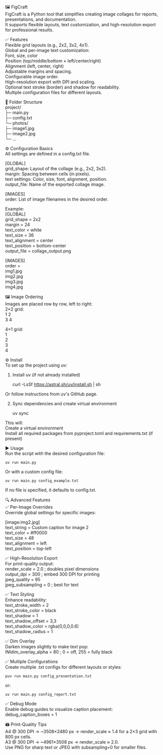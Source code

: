 🖼️ FigCraft<br>
FigCraft is a Python tool that simplifies creating image collages for reports, presentations, and documentation.<br>
It supports flexible layouts, text customization, and high-resolution export for professional results.<br>

✅ Features<br>
Flexible grid layouts (e.g., 2x2, 3x2, 4x1).<br>
Global and per-image text customization:<br>
Font, size, color<br>
Position (top/middle/bottom × left/center/right)<br>
Alignment (left, center, right)<br>
Adjustable margins and spacing.<br>
Configurable image order.<br>
High-resolution export with DPI and scaling.<br>
Optional text stroke (border) and shadow for readability.<br>
Multiple configuration files for different layouts.<br>

📂 Folder Structure<br>
project/<br>
    ├─ main.py<br>
    ├─ config.txt<br>
    └─ photos/<br>
        ├─ image1.jpg<br>
        ├─ image2.jpg<br>
        └─ ...<br>


⚙️ Configuration Basics<br>
All settings are defined in a config.txt file.<br>

[GLOBAL]<br>
grid_shape: Layout of the collage (e.g., 2x2, 3x2).<br>
margin: Spacing between cells (in pixels).<br>
text settings: Color, size, font, alignment, position.<br>
output_file: Name of the exported collage image.<br>

[IMAGES]<br>
order: List of image filenames in the desired order.<br>

Example:<br>
[GLOBAL]<br>
grid_shape = 2x2<br>
margin = 24<br>
text_color = white<br>
text_size = 36<br>
text_alignment = center<br>
text_position = bottom-center<br>
output_file = collage_output.png<br>

[IMAGES]<br>
order = <br>
    img1.jpg<br>
    img2.jpg<br>
    img3.jpg<br>
    img4.jpg<br>

🖼️ Image Ordering<br>
Images are placed row by row, left to right:<br>
2×2 grid:<br>
    1  2<br>
    3  4<br>

4×1 grid:<br>
    1<br>
    2<br>
    3<br>
    4<br>

⚙️ Install<br>
To set up the project using uv:<br>

1. Install uv (if not already installed)<br>

	curl -LsSf https://astral.sh/uv/install.sh | sh

Or follow instructions from uv's GitHub page.<br>

2. Sync dependencies and create virtual environment<br>

	uv sync

This will:<br>
Create a virtual environment<br>
Install all required packages from pyproject.toml and requirements.txt (if present)<br>

▶️ Usage<br>
Run the script with the desired configuration file:<br>

	uv run main.py

Or with a custom config file:<br>

	uv run main.py config_example.txt

If no file is specified, it defaults to config.txt.<br>

🔍 Advanced Features<br>
✅ Per-Image Overrides<br>
Override global settings for specific images:<br>

[image:img2.jpg]<br>
text_string = Custom caption for image 2<br>
text_color = #ff0000<br>
text_size = 48<br>
text_alignment = left<br>
text_position = top-left<br>

✅ High-Resolution Export<br>
For print-quality output:<br>
render_scale = 2.0      ; doubles pixel dimensions<br>
output_dpi = 300        ; embed 300 DPI for printing<br>
jpeg_quality = 95<br>
jpeg_subsampling = 0    ; best for text<br>

✅ Text Styling<br>
Enhance readability:<br>
text_stroke_width = 2<br>
text_stroke_color = black<br>
text_shadow = 1<br>
text_shadow_offset = 3,3<br>
text_shadow_color = rgba(0,0,0,0.6)<br>
text_shadow_radius = 1<br>

✅ Dim Overlay<br>
Darken images slightly to make text pop:<br>
INIdim_overlay_alpha = 80   ; 0 = off, 255 = fully black<br>

✅ Multiple Configurations<br>
Create multiple .txt configs for different layouts or styles:<br>

	puv run main.py config_presentation.txt

or:<br>

	uv run main.py config_report.txt

✅ Debug Mode<br>
Enable debug guides to visualize caption placement:<br>
    debug_caption_boxes = 1<br>

🖨️ Print-Quality Tips<br>
A4 @ 300 DPI → ~3508×2480 px → render_scale ≈ 1.4 for a 2×3 grid with 800 px cells.<br>
A3 @ 300 DPI → ~4961×3508 px → render_scale ≈ 2.0.<br>
Use PNG for sharp text or JPEG with subsampling=0 for smaller files.<br>